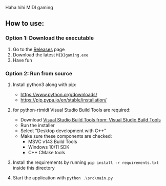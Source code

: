 Haha hihi MIDI gaming

## How to use:

### Option 1: Download the executable
1. Go to the [Releases](../../releases) page
2. Download the latest `MIDIgaming.exe`
3. Have fun

### Option 2: Run from source
1. Install python3 along with pip: 
    - https://www.python.org/downloads/
    - https://pip.pypa.io/en/stable/installation/

2. for python-rtmidi Visual Studio Build Tools are required:
    - Download [Visual Studio Build Tools from: Visual Studio Build Tools](https://visualstudio.microsoft.com/visual-cpp-build-tools/)
    - Run the installer
    - Select "Desktop development with C++"
    - Make sure these components are checked:
        - MSVC v143 Build Tools
        - Windows 10/11 SDK
        - C++ CMake tools

3. Install the requirements by running ```pip install -r requirements.txt``` inside this directory

4. Start the application with ```python .\src\main.py```

